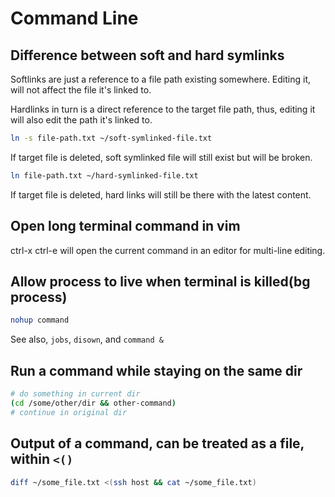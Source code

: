 # Command Line

## Difference between soft and hard symlinks

Softlinks are just a reference to a file path existing somewhere. Editing it, will not affect the file it's linked to.

Hardlinks in turn is a direct reference to the target file path, thus, editing it will also edit the path it's linked to.

```bash
ln -s file-path.txt ~/soft-symlinked-file.txt
```

If target file is deleted, soft symlinked file will still exist but will be broken.

```bash
ln file-path.txt ~/hard-symlinked-file.txt
```

If target file is deleted, hard links will still be there with the latest content.

## Open long terminal command in vim

ctrl-x ctrl-e will open the current command in an editor for multi-line editing.

## Allow process to live when terminal is killed(bg process)

```bash
nohup command
```

See also, `jobs`, `disown`, and `command &`

## Run a command while staying on the same dir

```bash
# do something in current dir
(cd /some/other/dir && other-command)
# continue in original dir
```

## Output of a command, can be treated as a file, within `<()`

```bash
diff ~/some_file.txt <(ssh host && cat ~/some_file.txt)
```
